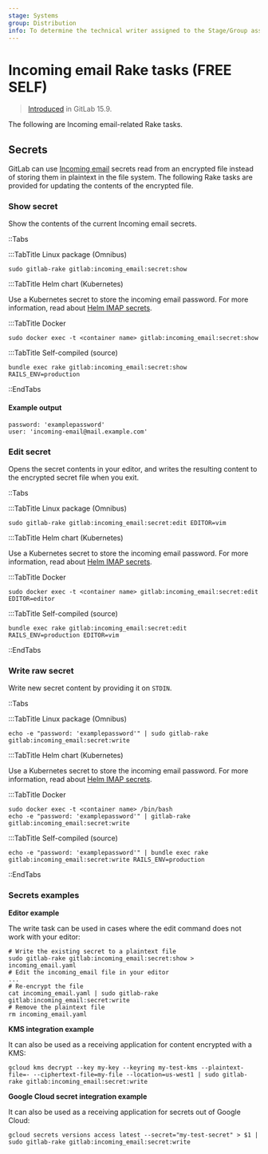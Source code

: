 ```yaml
---
stage: Systems
group: Distribution
info: To determine the technical writer assigned to the Stage/Group associated with this page, see https://about.gitlab.com/handbook/product/ux/technical-writing/#assignments
---
```


# Incoming email Rake tasks **(FREE SELF)**

> [Introduced](https://gitlab.com/gitlab-org/gitlab/-/merge_requests/108279) in GitLab 15.9.

The following are Incoming email-related Rake tasks.

## Secrets

GitLab can use [Incoming email](../incoming_email.md) secrets read from an encrypted file instead of storing them in plaintext in the file system. The following Rake tasks are provided for updating the contents of the encrypted file.

### Show secret

Show the contents of the current Incoming email secrets.

::Tabs

:::TabTitle Linux package (Omnibus)

```shell
sudo gitlab-rake gitlab:incoming_email:secret:show
```

:::TabTitle Helm chart (Kubernetes)

Use a Kubernetes secret to store the incoming email password. For more information,
read about [Helm IMAP secrets](https://docs.gitlab.com/charts/installation/secrets.html#imap-password-for-incoming-emails).

:::TabTitle Docker

```shell
sudo docker exec -t <container name> gitlab:incoming_email:secret:show
```

:::TabTitle Self-compiled (source)

```shell
bundle exec rake gitlab:incoming_email:secret:show RAILS_ENV=production
```

::EndTabs

#### Example output

```plaintext
password: 'examplepassword'
user: 'incoming-email@mail.example.com'
```

### Edit secret

Opens the secret contents in your editor, and writes the resulting content to the encrypted secret file when you exit.

::Tabs

:::TabTitle Linux package (Omnibus)

```shell
sudo gitlab-rake gitlab:incoming_email:secret:edit EDITOR=vim
```

:::TabTitle Helm chart (Kubernetes)

Use a Kubernetes secret to store the incoming email password. For more information,
read about [Helm IMAP secrets](https://docs.gitlab.com/charts/installation/secrets.html#imap-password-for-incoming-emails).

:::TabTitle Docker

```shell
sudo docker exec -t <container name> gitlab:incoming_email:secret:edit EDITOR=editor
```

:::TabTitle Self-compiled (source)

```shell
bundle exec rake gitlab:incoming_email:secret:edit RAILS_ENV=production EDITOR=vim
```

::EndTabs

### Write raw secret

Write new secret content by providing it on `STDIN`.

::Tabs

:::TabTitle Linux package (Omnibus)

```shell
echo -e "password: 'examplepassword'" | sudo gitlab-rake gitlab:incoming_email:secret:write
```

:::TabTitle Helm chart (Kubernetes)

Use a Kubernetes secret to store the incoming email password. For more information,
read about [Helm IMAP secrets](https://docs.gitlab.com/charts/installation/secrets.html#imap-password-for-incoming-emails).

:::TabTitle Docker

```shell
sudo docker exec -t <container name> /bin/bash
echo -e "password: 'examplepassword'" | gitlab-rake gitlab:incoming_email:secret:write
```

:::TabTitle Self-compiled (source)

```shell
echo -e "password: 'examplepassword'" | bundle exec rake gitlab:incoming_email:secret:write RAILS_ENV=production
```

::EndTabs

### Secrets examples

**Editor example**

The write task can be used in cases where the edit command does not work with your editor:

```shell
# Write the existing secret to a plaintext file
sudo gitlab-rake gitlab:incoming_email:secret:show > incoming_email.yaml
# Edit the incoming_email file in your editor
...
# Re-encrypt the file
cat incoming_email.yaml | sudo gitlab-rake gitlab:incoming_email:secret:write
# Remove the plaintext file
rm incoming_email.yaml
```

**KMS integration example**

It can also be used as a receiving application for content encrypted with a KMS:

```shell
gcloud kms decrypt --key my-key --keyring my-test-kms --plaintext-file=- --ciphertext-file=my-file --location=us-west1 | sudo gitlab-rake gitlab:incoming_email:secret:write
```

**Google Cloud secret integration example**

It can also be used as a receiving application for secrets out of Google Cloud:

```shell
gcloud secrets versions access latest --secret="my-test-secret" > $1 | sudo gitlab-rake gitlab:incoming_email:secret:write
```
